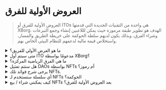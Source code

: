 # العروض الأولية للفرق

> العروض الأولية للفرق أو ITOs هي واحدة من التقنيات الجديدة التي قدمتها XBorg. الهدف هو تطوير طبقة مرموزة حيث يمكن لللاعبين إنشاء وجمع التبرعات وشراء الفرق، وبذلك يكون لديهم سلطة الحوكمة على خريطة الطريق والمسار، واستخلاص قيمة مالية لدعمهم للنظام البيئي الخاص بهم.

<details>

<summary>ما هو العرض الأولي للفريق؟</summary>

تشير العروض الأولية للفرق (ITO) إلى عملية ترميز فريق رياضي إلكتروني بواسطة رمز حوكمة وفائدة.

</details>

<details>

<summary>متى سيتم أول ITO مدعومًا بواسطة XBorg؟</summary>

حوالي الربع الثالث من عام 2023.

</details>

<details>

<summary>ما هي الفرق الرياضية المركزة؟</summary>

الفرق الرياضية المركزة هي الفرق التي يتم تمويلها وتشغيلها من قبل المشجعين، تمامًا مثل DAO للرياضات الإلكترونية.

</details>

<details>

<summary>هل ستتم تمثيل DAOs بواسطة NFTs أم رموز؟</summary>

تتم حكم فرق الرياضات الإلكترونية بواسطة NFTs (الرموز غير القابلة للاستبدال).

</details>

<details>

<summary>يرجى شرح فوائد تلك NFTs.</summary>

تمنح حقوق الحوكمة، والوصول إلى نادٍ فريد، ومكافآت بناءً على أداء الفريق.

</details>

<details>

<summary>أي سلسلة ستستخدم لـ NFTs الحوكمة؟</summary>

إيثيريوم

</details>

<details>

<summary>كيف يمكنني شراء / بيع NFTs بعد العروض الأولية للفرق؟</summary>

سيكون بإمكانك بيع NFTs على الأسواق الثانوية مثل Opensea و Blur وغيرها.

</details>